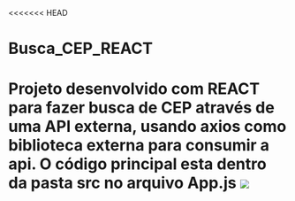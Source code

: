 <<<<<<< HEAD
# Busca_CEP_REACT
Projeto desenvolvido com REACT para fazer busca de CEP através de uma API externa, usando axios como biblioteca externa para consumir a api.
O código principal esta dentro da pasta src no arquivo App.js
<img src="screenshots/busc-cep.png">
=======
